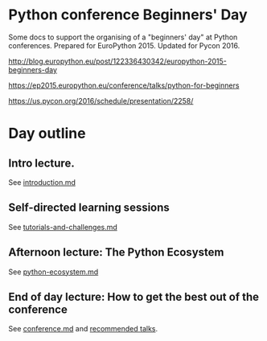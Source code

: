 # Python conference Beginners' Day

Some docs to support the organising of a "beginners' day" at Python
conferences.  Prepared for EuroPython 2015. Updated for Pycon 2016.

http://blog.europython.eu/post/122336430342/europython-2015-beginners-day

https://ep2015.europython.eu/conference/talks/python-for-beginners

https://us.pycon.org/2016/schedule/presentation/2258/


# Day outline

## Intro lecture.

See [introduction.md](introduction.md)

## Self-directed learning sessions

See [tutorials-and-challenges.md](tutorials/tutorials-and-challenges.md)

## Afternoon lecture: The Python Ecosystem

See [python-ecosystem.md](python-ecosystem.md)

##  End of day lecture:  How to get the best out of the conference

See [conference.md](conference.md) and [recommended talks](recommended-talks.md).

